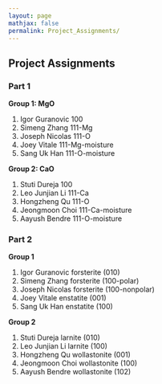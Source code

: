 ```yaml
---
layout: page
mathjax: false
permalink: Project_Assignments/
---
```


## Project Assignments

### Part 1 ###
**Group 1: MgO**

1. Igor Guranovic    100
2. Simeng Zhang      111-Mg
3. Joseph Nicolas    111-O
4. Joey Vitale       111-Mg-moisture
5. Sang Uk Han       111-O-moisture

**Group 2: CaO**

1. Stuti Dureja      100
2. Leo Junjian Li    111-Ca
3. Hongzheng Qu      111-O
4. Jeongmoon Choi    111-Ca-moisture
5. Aayush Bendre     111-O-moisture

### Part 2 ###
**Group 1**

1. Igor Guranovic    forsterite (010)
2. Simeng Zhang      forsterite (100-polar)
3. Joseph Nicolas    forsterite (100-nonpolar)
4. Joey Vitale       enstatite (001)
5. Sang Uk Han       enstatite (100)

**Group 2**

1. Stuti Dureja      larnite (010)
2. Leo Junjian Li    larnite (100)
3. Hongzheng Qu      wollastonite (001)
4. Jeongmoon Choi    wollastonite (100)
5. Aayush Bendre     wollastonite (102)



